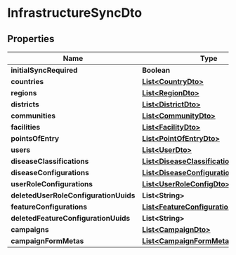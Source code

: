 # InfrastructureSyncDto

## Properties
Name | Type | Description | Notes
------------ | ------------- | ------------- | -------------
**initialSyncRequired** | **Boolean** |  |  [optional]
**countries** | [**List&lt;CountryDto&gt;**](CountryDto.md) |  |  [optional]
**regions** | [**List&lt;RegionDto&gt;**](RegionDto.md) |  |  [optional]
**districts** | [**List&lt;DistrictDto&gt;**](DistrictDto.md) |  |  [optional]
**communities** | [**List&lt;CommunityDto&gt;**](CommunityDto.md) |  |  [optional]
**facilities** | [**List&lt;FacilityDto&gt;**](FacilityDto.md) |  |  [optional]
**pointsOfEntry** | [**List&lt;PointOfEntryDto&gt;**](PointOfEntryDto.md) |  |  [optional]
**users** | [**List&lt;UserDto&gt;**](UserDto.md) |  |  [optional]
**diseaseClassifications** | [**List&lt;DiseaseClassificationCriteriaDto&gt;**](DiseaseClassificationCriteriaDto.md) |  |  [optional]
**diseaseConfigurations** | [**List&lt;DiseaseConfigurationDto&gt;**](DiseaseConfigurationDto.md) |  |  [optional]
**userRoleConfigurations** | [**List&lt;UserRoleConfigDto&gt;**](UserRoleConfigDto.md) |  |  [optional]
**deletedUserRoleConfigurationUuids** | **List&lt;String&gt;** |  |  [optional]
**featureConfigurations** | [**List&lt;FeatureConfigurationDto&gt;**](FeatureConfigurationDto.md) |  |  [optional]
**deletedFeatureConfigurationUuids** | **List&lt;String&gt;** |  |  [optional]
**campaigns** | [**List&lt;CampaignDto&gt;**](CampaignDto.md) |  |  [optional]
**campaignFormMetas** | [**List&lt;CampaignFormMetaDto&gt;**](CampaignFormMetaDto.md) |  |  [optional]

